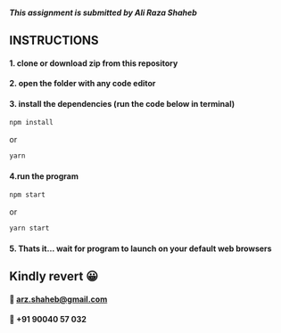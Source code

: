 ##### This assignment is submitted by ***Ali Raza Shaheb***

## INSTRUCTIONS

#### 1. clone or download zip from this repository
#### 2. open the folder with any code editor
#### 3. install the dependencies (run the code below in terminal)

```bash 
npm install
```
or
```bash
yarn
```

#### 4.run the program
```bash 
npm start
```
or
```bash
yarn start
```

#### 5. Thats it... wait for program to launch on your default web browsers

## Kindly revert  :grinning:
#### :email: arz.shaheb@gmail.com
#### :iphone: +91 90040 57 032
